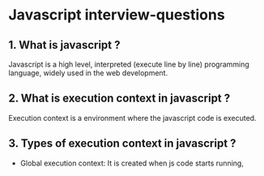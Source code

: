 # Javascript interview-questions

## 1. What is javascript ?
Javascript is a high level, interpreted (execute line by line) programming language, widely used in the web development.

## 2. What is execution context in javascript ?
Execution context is a environment where the javascript code is executed.

## 3. Types of execution context in javascript ?
 - Global execution context: It is created when js code starts running,
